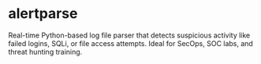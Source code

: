 # alertparse
Real-time Python-based log file parser that detects suspicious activity like failed logins, SQLi, or file access attempts. Ideal for SecOps, SOC labs, and threat hunting training.
